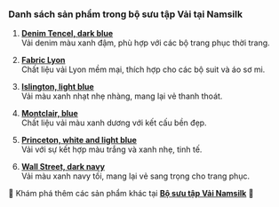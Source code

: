### Danh sách sản phẩm trong bộ sưu tập Vải tại Namsilk

1. **[Denim Tencel, dark blue](https://namsilk.com.vn/product/denim-tencel-dark-blue/)**  
   Vải denim màu xanh đậm, phù hợp với các bộ trang phục thời trang.

2. **[Fabric Lyon](https://namsilk.com.vn/product/fabric-lyon/)**  
   Chất liệu vải Lyon mềm mại, thích hợp cho các bộ suit và áo sơ mi.

3. **[Islington, light blue](https://namsilk.com.vn/product/islington-light-blue/)**  
   Vải màu xanh nhạt nhẹ nhàng, mang lại vẻ thanh thoát.

4. **[Montclair, blue](https://namsilk.com.vn/product/montclair-blue/)**  
   Chất liệu vải màu xanh dương với kết cấu bền đẹp.

5. **[Princeton, white and light blue](https://namsilk.com.vn/product/princeton-white-and-light-blue/)**  
   Vải với sự kết hợp màu trắng và xanh nhẹ, tinh tế.

6. **[Wall Street, dark navy](https://namsilk.com.vn/product/wall-street-dark-navy/)**  
   Vải màu xanh navy tối, mang lại vẻ sang trọng cho trang phục.

🔗 Khám phá thêm các sản phẩm khác tại **[Bộ sưu tập Vải Namsilk](https://namsilk.com.vn/product-category/fabric/)** 🚀
